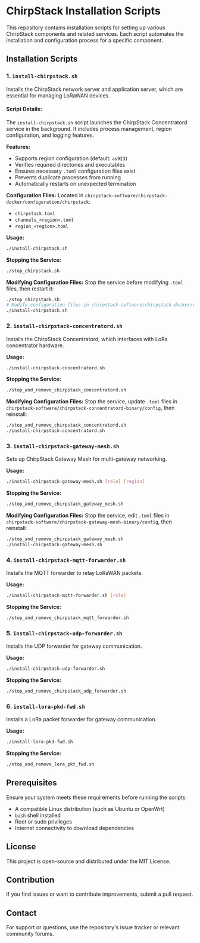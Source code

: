# ChirpStack Installation Scripts

This repository contains installation scripts for setting up various ChirpStack components and related services. Each script automates the installation and configuration process for a specific component.

## Installation Scripts

### 1. `install-chirpstack.sh`
Installs the ChirpStack network server and application server, which are essential for managing LoRaWAN devices.

#### Script Details:
The `install-chirpstack.sh` script launches the ChirpStack Concentratord service in the background. It includes process management, region configuration, and logging features.

**Features:**
- Supports region configuration (default: `as923`)
- Verifies required directories and executables
- Ensures necessary `.toml` configuration files exist
- Prevents duplicate processes from running
- Automatically restarts on unexpected termination

**Configuration Files:**
Located in `chirpstack-software/chirpstack-docker/configuration/chirpstack`:
- `chirpstack.toml`
- `channels_<region>.toml`
- `region_<region>.toml`

**Usage:**
```sh
./install-chirpstack.sh
```

**Stopping the Service:**
```sh
./stop_chirpstack.sh
```

**Modifying Configuration Files:**
Stop the service before modifying `.toml` files, then restart it:
```sh
./stop_chirpstack.sh
# Modify configuration files in chirpstack-software/chirpstack-docker/configuration/chirpstack
./install-chirpstack.sh
```

### 2. `install-chirpstack-concentratord.sh`
Installs the ChirpStack Concentratord, which interfaces with LoRa concentrator hardware.

**Usage:**
```sh
./install-chirpstack-concentratord.sh
```

**Stopping the Service:**
```sh
./stop_and_remove_chirpstack_concentratord.sh
```

**Modifying Configuration Files:**
Stop the service, update `.toml` files in `chirpstack-software/chirpstack-concentratord-binary/config`, then reinstall:
```sh
./stop_and_remove_chirpstack_concentratord.sh
./install-chirpstack-concentratord.sh
```

### 3. `install-chirpstack-gateway-mesh.sh`
Sets up ChirpStack Gateway Mesh for multi-gateway networking.

**Usage:**
```sh
./install-chirpstack-gateway-mesh.sh [role] [region]
```

**Stopping the Service:**
```sh
./stop_and_remove_chirpstack_gateway_mesh.sh
```

**Modifying Configuration Files:**
Stop the service, edit `.toml` files in `chirpstack-software/chirpstack-gateway-mesh-binary/config`, then reinstall:
```sh
./stop_and_remove_chirpstack_gateway_mesh.sh
./install-chirpstack-gateway-mesh.sh
```

### 4. `install-chirpstack-mqtt-forwarder.sh`
Installs the MQTT forwarder to relay LoRaWAN packets.

**Usage:**
```sh
./install-chirpstack-mqtt-forwarder.sh [role]
```

**Stopping the Service:**
```sh
./stop_and_remove_chirpstack_mqtt_forwarder.sh
```

### 5. `install-chirpstack-udp-forwarder.sh`
Installs the UDP forwarder for gateway communication.

**Usage:**
```sh
./install-chirpstack-udp-forwarder.sh
```

**Stopping the Service:**
```sh
./stop_and_remove_chirpstack_udp_forwarder.sh
```

### 6. `install-lora-pkd-fwd.sh`
Installs a LoRa packet forwarder for gateway communication.

**Usage:**
```sh
./install-lora-pkd-fwd.sh
```

**Stopping the Service:**
```sh
./stop_and_remove_lora_pkt_fwd.sh
```

## Prerequisites
Ensure your system meets these requirements before running the scripts:
- A compatible Linux distribution (such as Ubuntu or OpenWrt)
- `bash` shell installed
- Root or sudo privileges
- Internet connectivity to download dependencies

## License
This project is open-source and distributed under the MIT License.

## Contribution
If you find issues or want to contribute improvements, submit a pull request.

## Contact
For support or questions, use the repository's issue tracker or relevant community forums.

